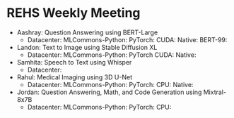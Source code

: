 # REHS Weekly Meeting

- Aashray: Question Answering using BERT-Large
  - Datacenter: MLCommons-Python: PyTorch: CUDA: Native: BERT-99: 
- Landon: Text to Image using Stable Diffusion XL
  - Datacenter: MLCommons-Python: PyTorch CUDA: Native: 
- Samhita: Speech to Text using Whisper
  - Datacenter: 
- Rahul: Medical Imaging using 3D U-Net
  - Datacenter: MLCommons-Python: PyTorch: CPU: Native: 
- Jordan: Question Answering, Math, and Code Generation using Mixtral-8x7B
   - Datacenter: MLCommons-Python: PyTorch: CPU: 
